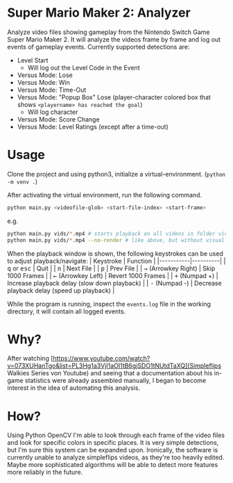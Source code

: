 # Super Mario Maker 2: Analyzer

Analyze video files showing gameplay from the Nintendo Switch Game Super Mario Maker 2. It will analyze the videos frame by frame and log out events of gameplay events. Currently supported detections are:

- Level Start
    - Will log out the Level Code in the Event
- Versus Mode: Lose
- Versus Mode: Win
- Versus Mode: Time-Out
- Versus Mode: "Popup Box" Lose (player-character colored box that shows `<playername> has reached the goal`)
    - Will log character
- Versus Mode: Score Change
- Versus Mode: Level Ratings (except after a time-out)

# Usage
Clone the project and using python3, initialize a virtual-environment. (`python -m venv .`)

After activating the virtual environment, run the following command.

```bash
python main.py <videofile-glob> <start-file-index> <start-frame>
```
e.g.
```bash
python main.py vids/*.mp4 # starts playback on all videos in folder vids ending in .mp4
python main.py vids/*.mp4 --no-render # like above, but without visual output for faster processing
```

When the playback window is shown, the following keystrokes can be used to adjust playback/navigate:
| Keystroke | Function |
|-----------|----------|
| <kbd>q</kbd> or <kbd>esc</kbd> | Quit |
| <kbd>n</kbd> | Next File |
| <kbd>p</kbd> | Prev File |
| <kbd>→</kbd> (Arrowkey Right) | Skip 1000 Frames |
| <kbd>←</kbd> (Arrowkey Left) | Revert 1000 Frames |
| <kbd>+</kbd> (Numpad +) | Increase playback delay (slow down playback) |
| <kbd>-</kbd> (Numpad -) | Decrease playback delay (speed up playback) |

While the program is running, inspect the `events.log` file in the working directory, it will contain all logged events.

# Why?
After watching [https://www.youtube.com/watch?v=073XUHanTgo&list=PL3Hg1a3VjI1aOI1tB6gjSDO1tNUtdTaXQ](Simpleflips Walkies Series von Youtube) and seeing that a documentation about his in-game statistics were already assembled manually, I began to become interest in the idea of automating this analysis.

# How?
Using Python OpenCV I'm able to look through each frame of the video files and look for specific colors in specific places. It is very simple detections, but I'm sure this system can be expanded upon. Ironically, the software is currently unable to analyze simpleflips videos, as they're too heavily edited. Maybe more sophisticated algorithms will be able to detect more features more reliably in the future.

